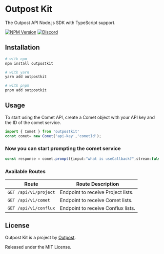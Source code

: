 # Outpost Kit

The Outpost API Node.js SDK with TypeScript support.

[![NPM Version](https://img.shields.io/npm/v/outpostkit.svg?style=flat)](https://www.npmjs.com/package/outpostkit)
[![Discord](https://img.shields.io/discord/793832892781690891?color=7389D8&label=chat%20on%20Discord&logo=Discord&logoColor=ffffff)](https://discord.gg/sHnHPnAPZj)

## Installation

```sh
# with npm
npm install outpostkit

# with yarn
yarn add outpostkit

# with pnpm
pnpm add outpostkit
```

## Usage

To start using the Comet API, create a Comet object with your API key and the ID of the comet service.

```ts
import { Comet } from 'outpostkit' 
const comet= new Comet('api-key','cometId');
```

### Now you can start prompting the comet service

```ts
const response = comet.prompt({input:"what is useCallback?",stream:false});
```


### Available Routes
| Route                   | Route Description                       |
| ----------------------- | --------------------------------------- |
| `GET /api/v1/project`   | Endpoint to receive Project lists.      |
| `GET /api/v1/comet`     | Endpoint to receive Comet lists.        |
| `GET /api/v1/conflux`   | Endpoint to receive Conflux lists.      |

## License

Outpost Kit is a project by [Outpost](https://outpost.run).

Released under the MIT License.
